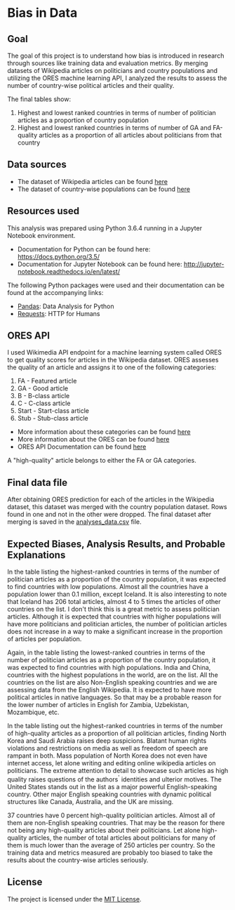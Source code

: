 # Bias in Data

## Goal

The goal of this project is to understand how bias is introduced in research through sources like training data and evaluation metrics. By merging datasets of Wikipedia articles on politicians and country populations and utilizing the ORES machine learning API, I analyzed the results to assess the number of country-wise political articles and their quality.

The final tables show:
1.  Highest and lowest ranked countries in terms of number of politician articles as a proportion of country population
2.  Highest and lowest ranked countries in terms of number of GA and FA-quality articles as a proportion of all articles about politicians from that country

## Data sources

* The dataset of Wikipedia articles can be found [here](https://figshare.com/articles/Untitled_Item/5513449) 
* The dataset of country-wise populations can be found [here](https://www.dropbox.com/s/5u7sy1xt7g0oi2c/WPDS_2018_data.csv?dl=0)

## Resources used

This analysis was prepared using Python 3.6.4 running in a Jupyter Notebook environment.
* Documentation for Python can be found here: https://docs.python.org/3.5/
* Documentation for Jupyter Notebook can be found here: http://jupyter-notebook.readthedocs.io/en/latest/

The following Python packages were used and their documentation can be found at the accompanying links:
* [Pandas](https://pandas.pydata.org/pandas-docs/stable/api.html): Data Analysis for Python
* [Requests](http://docs.python-requests.org/en/master/): HTTP for Humans

## ORES API 

I used Wikimedia API endpoint for a machine learning system called ORES to get quality scores for articles in the Wikipedia dataset. ORES assesses the quality of an article and assigns it to one of the following categories:

1. FA - Featured article
2. GA - Good article
3. B - B-class article
4. C - C-class article
5. Start - Start-class article
6. Stub - Stub-class article

* More information about these categories can be found [here](https://en.wikipedia.org/wiki/Wikipedia:Content_assessment#Grades)
* More information about the ORES can be found [here](https://www.mediawiki.org/wiki/ORES)
* ORES API Documentation can be found [here](https://ores.wikimedia.org/v3/#!/scoring/get_v3_scores_context_revid_model)

A "high-quality" article belongs to either the FA or GA categories.

## Final data file

After obtaining ORES prediction for each of the articles in the Wikipedia dataset, this dataset was merged with the country population dataset. Rows found in one and not in the other were dropped. The final dataset after merging is saved in the [analyses_data.csv](https://github.com/saylidighde/data-512-a2/blob/master/analyses_data.csv) file.


## Expected Biases, Analysis Results, and Probable Explanations

In the table listing the highest-ranked countries in terms of the number of politician articles as a proportion of the country population, it was expected to find countries with low populations. Almost all the countries have a population lower than 0.1 million, except Iceland. It is also interesting to note that Iceland has 206 total articles, almost 4 to 5 times the articles of other countries on the list. I don't think this is a great metric to assess politician articles. Although it is expected that countries with higher populations will have more politicians and politician articles, the number of politician articles does not increase in a way to make a significant increase in the proportion of articles per population.

Again, in the table listing the lowest-ranked countries in terms of the number of politician articles as a proportion of the country population, it was expected to find countries with high populations. India and China, countries with the highest populations in the world, are on the list. All the countries on the list are also Non-English speaking countries and we are assessing data from the English Wikipedia. It is expected to have more political articles in native languages. So that may be a probable reason for the lower number of articles in English for Zambia, Uzbekistan, Mozambique, etc. 

In the table listing out the highest-ranked countries in terms of the number of high-quality articles as a proportion of all politician articles, finding North Korea and Saudi Arabia raises deep suspicions. Blatant human rights violations and restrictions on media as well as freedom of speech are rampant in both. Mass population of North Korea does not even have internet access, let alone writing and editing online wikipedia articles on politicians. The extreme attention to detail to showcase such articles as high quality raises questions of the authors<sup>'</sup> identities and ulterior motives. The United States stands out in the list as a major powerful English-speaking country. Other major English speaking countries with dynamic political structures like Canada, Australia, and the UK are missing.

37 countries have 0 percent high-quality politician articles. Almost all of them are non-English speaking countries. That may be the reason for there not being any high-quality articles about their politicians. Let alone high-quality articles, the number of total articles about politicians for many of them is much lower than the average of 250 articles per country. So the training data and metrics measured are probably too biased to take the results about the country-wise articles seriously.

## License

The project is licensed under the [MIT License](https://github.com/saylidighde/data-512-a2/blob/master/LICENSE).


